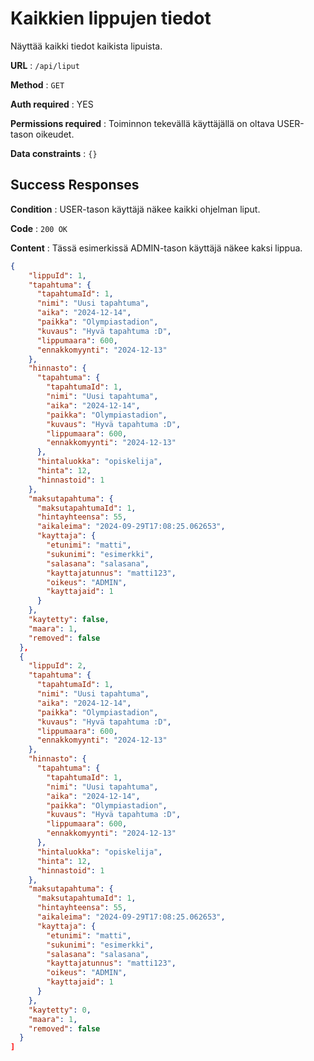 # Kaikkien lippujen tiedot

Näyttää kaikki tiedot kaikista lipuista.

**URL** : `/api/liput`

**Method** : `GET`

**Auth required** : YES

**Permissions required** : Toiminnon tekevällä käyttäjällä on oltava USER-tason oikeudet. 

**Data constraints** : `{}`

## Success Responses

**Condition** : USER-tason käyttäjä näkee kaikki ohjelman liput.

**Code** : `200 OK`

**Content** : Tässä esimerkissä ADMIN-tason käyttäjä näkee kaksi lippua.

```json
{
    "lippuId": 1,
    "tapahtuma": {
      "tapahtumaId": 1,
      "nimi": "Uusi tapahtuma",
      "aika": "2024-12-14",
      "paikka": "Olympiastadion",
      "kuvaus": "Hyvä tapahtuma :D",
      "lippumaara": 600,
      "ennakkomyynti": "2024-12-13"
    },
    "hinnasto": {
      "tapahtuma": {
        "tapahtumaId": 1,
        "nimi": "Uusi tapahtuma",
        "aika": "2024-12-14",
        "paikka": "Olympiastadion",
        "kuvaus": "Hyvä tapahtuma :D",
        "lippumaara": 600,
        "ennakkomyynti": "2024-12-13"
      },
      "hintaluokka": "opiskelija",
      "hinta": 12,
      "hinnastoid": 1
    },
    "maksutapahtuma": {
      "maksutapahtumaId": 1,
      "hintayhteensa": 55,
      "aikaleima": "2024-09-29T17:08:25.062653",
      "kayttaja": {
        "etunimi": "matti",
        "sukunimi": "esimerkki",
        "salasana": "salasana",
        "kayttajatunnus": "matti123",
        "oikeus": "ADMIN",
        "kayttajaid": 1
      }
    },
    "kaytetty": false,
    "maara": 1,
    "removed": false
  },
  {
    "lippuId": 2,
    "tapahtuma": {
      "tapahtumaId": 1,
      "nimi": "Uusi tapahtuma",
      "aika": "2024-12-14",
      "paikka": "Olympiastadion",
      "kuvaus": "Hyvä tapahtuma :D",
      "lippumaara": 600,
      "ennakkomyynti": "2024-12-13"
    },
    "hinnasto": {
      "tapahtuma": {
        "tapahtumaId": 1,
        "nimi": "Uusi tapahtuma",
        "aika": "2024-12-14",
        "paikka": "Olympiastadion",
        "kuvaus": "Hyvä tapahtuma :D",
        "lippumaara": 600,
        "ennakkomyynti": "2024-12-13"
      },
      "hintaluokka": "opiskelija",
      "hinta": 12,
      "hinnastoid": 1
    },
    "maksutapahtuma": {
      "maksutapahtumaId": 1,
      "hintayhteensa": 55,
      "aikaleima": "2024-09-29T17:08:25.062653",
      "kayttaja": {
        "etunimi": "matti",
        "sukunimi": "esimerkki",
        "salasana": "salasana",
        "kayttajatunnus": "matti123",
        "oikeus": "ADMIN",
        "kayttajaid": 1
      }
    },
    "kaytetty": 0,
    "maara": 1,
    "removed": false
  }
]
```

